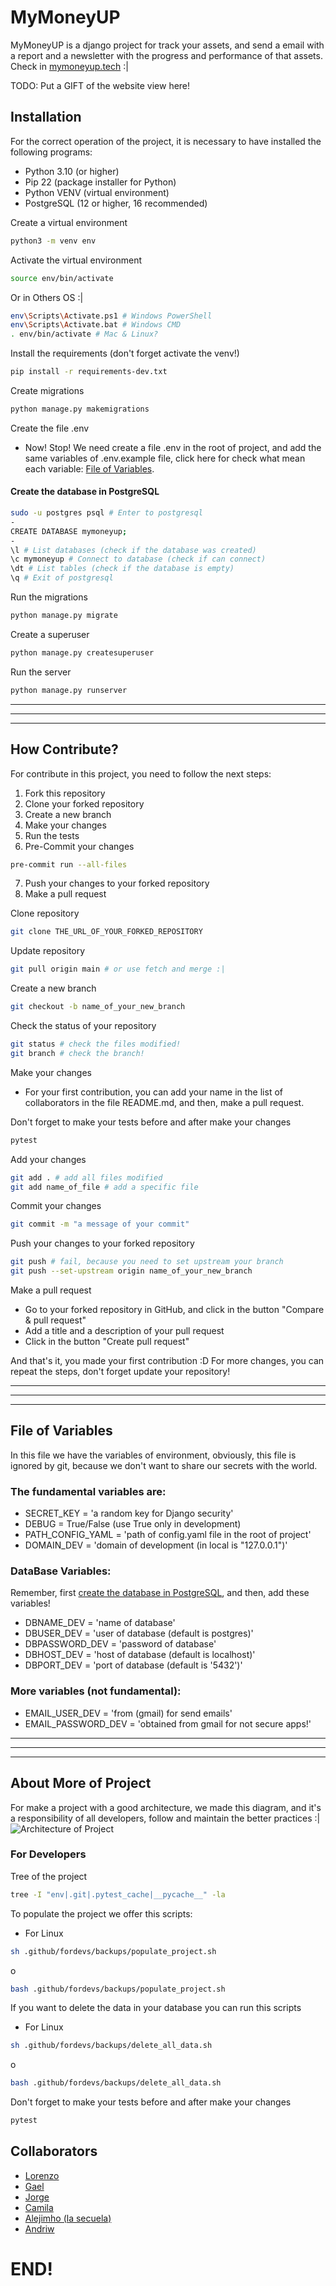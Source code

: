 # MyMoneyUP
MyMoneyUP is a django project for track your assets, and send a
email with a report and a newsletter with the progress and performance of 
that assets. Check in [mymoneyup.tech](https://mymoneyup.tech) :|

TODO: Put a GIFT of the website view here!

## Installation
For the correct operation of the project, it is necessary to have installed the following programs:
+ Python 3.10 (or higher)
+ Pip 22 (package installer for Python)
+ Python VENV (virtual environment)
+ PostgreSQL (12 or higher, 16 recommended)

Create a virtual environment
```bash
python3 -m venv env
```

Activate the virtual environment
```bash
source env/bin/activate
```
Or in Others OS :| 
```bash
env\Scripts\Activate.ps1 # Windows PowerShell
env\Scripts\Activate.bat # Windows CMD
. env/bin/activate # Mac & Linux?
```

Install the requirements (don't forget activate the venv!)
```bash
pip install -r requirements-dev.txt
```

Create migrations
```bash
python manage.py makemigrations
```

Create the file .env

+ Now! Stop! We need create a file .env in the root of project, and add the 
same variables of .env.example file, click here for check what mean each 
variable: [File of Variables](#file-of-variables).

#### Create the database in PostgreSQL
```bash
sudo -u postgres psql # Enter to postgresql
-
CREATE DATABASE mymoneyup;
-
\l # List databases (check if the database was created)
\c mymoneyup # Connect to database (check if can connect)
\dt # List tables (check if the database is empty)
\q # Exit of postgresql
```

Run the migrations
```bash
python manage.py migrate
```

Create a superuser
```bash
python manage.py createsuperuser
```

Run the server
```bash
python manage.py runserver
```

---
---
---

## How Contribute?
For contribute in this project, you need to follow the next steps:

1. Fork this repository
2. Clone your forked repository
3. Create a new branch
4. Make your changes
5. Run the tests
6. Pre-Commit your changes
```bash
pre-commit run --all-files
```
7. Push your changes to your forked repository
8. Make a pull request

Clone repository
```bash
git clone THE_URL_OF_YOUR_FORKED_REPOSITORY
```
Update repository
```bash
git pull origin main # or use fetch and merge :|
```
Create a new branch
```bash
git checkout -b name_of_your_new_branch
```
Check the status of your repository
```bash
git status # check the files modified!
git branch # check the branch!
```

Make your changes
+ For your first contribution, you can add your name in the list of collaborators
in the file README.md, and then, make a pull request.

Don't forget to make your tests before and after make your changes
```bash
pytest
```

Add your changes
```bash
git add . # add all files modified
git add name_of_file # add a specific file
```
Commit your changes
```bash
git commit -m "a message of your commit"
```
Push your changes to your forked repository
```bash
git push # fail, because you need to set upstream your branch
git push --set-upstream origin name_of_your_new_branch
```

Make a pull request
+ Go to your forked repository in GitHub, and click in the button "Compare & pull request"
+ Add a title and a description of your pull request
+ Click in the button "Create pull request"

And that's it, you made your first contribution :D
For more changes, you can repeat the steps, don't forget update your repository!

---
---
---

## File of Variables
In this file we have the variables of environment, obviously, this file is
ignored by git, because we don't want to share our secrets with the world.

### The fundamental variables are:
+ SECRET_KEY = 'a random key for Django security'
+ DEBUG = True/False (use True only in development)
+ PATH_CONFIG_YAML = 'path of config.yaml file in the root of project'
+ DOMAIN_DEV = 'domain of development (in local is "127.0.0.1")'

### DataBase Variables:
Remember, first [create the database in PostgreSQL](#create-the-database-in-postgresql), and then, add these variables!
+ DBNAME_DEV = 'name of database'
+ DBUSER_DEV = 'user of database (default is postgres)'
+ DBPASSWORD_DEV = 'password of database'
+ DBHOST_DEV = 'host of database (default is localhost)'
+ DBPORT_DEV = 'port of database (default is '5432')'

### More variables (not fundamental):
+ EMAIL_USER_DEV = 'from (gmail) for send emails'
+ EMAIL_PASSWORD_DEV = 'obtained from gmail for not secure apps!'

---
---
---

## About More of Project
For make a project with a good architecture, we made this diagram, and it's 
a responsibility of all developers, follow and maintain the better practices :|
![Architecture of Project](.github/fordevs/imgs/our-website-architecture.png)

### For Developers
Tree of the project
```bash
tree -I "env|.git|.pytest_cache|__pycache__" -la
```

To populate the project we offer this scripts:
+ For Linux
```bash
sh .github/fordevs/backups/populate_project.sh 
```
o
```bash
bash .github/fordevs/backups/populate_project.sh 
```

If you want to delete the data in your database you can run this scripts
+ For Linux
```bash
sh .github/fordevs/backups/delete_all_data.sh 
```
o
```bash
bash .github/fordevs/backups/delete_all_data.sh 
```

Don't forget to make your tests before and after make your changes
```bash
pytest
```

## Collaborators
- [Lorenzo](https://github.com/LorenzoFerreyra)
- [Gael](https://github.com/esgaelramos)
- [Jorge](https://github.com/JorgeGarcia-Dev)
- [Camila](https://github.com/CamilaPua)
- [Alejimho (la secuela)](https://github.com/alejimhouwu)
- [Andriw](https://github.com/AndriwRC)

# END!